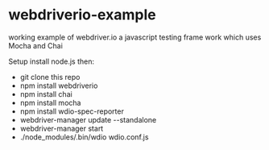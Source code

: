 # webdriverio-example
   working example of webdriver.io a javascript testing frame work which uses Mocha and Chai

   Setup
   install node.js then:
   * git clone this repo
   * npm install webdriverio
   * npm install chai
   * npm install mocha
   * npm install wdio-spec-reporter
   * webdriver-manager update --standalone
   * webdriver-manager start
   * ./node_modules/.bin/wdio wdio.conf.js
